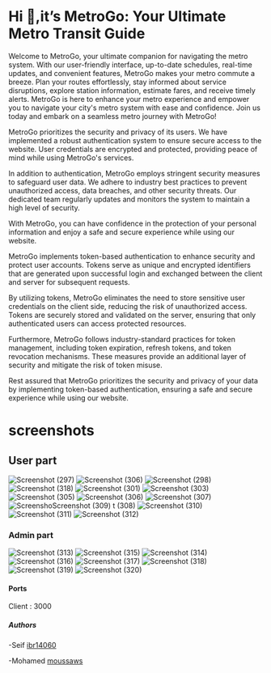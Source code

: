 <h1 align="left">Hi 👋,it’s MetroGo: Your Ultimate Metro Transit Guide</h1>
<p>Welcome to MetroGo, your ultimate companion for navigating the metro system. With our user-friendly interface, up-to-date schedules, real-time updates, and convenient features, MetroGo makes your metro commute a breeze. Plan your routes effortlessly, stay informed about service disruptions, explore station information, estimate fares, and receive timely alerts. MetroGo is here to enhance your metro experience and empower you to navigate your city's metro system with ease and confidence. Join us today and embark on a seamless metro journey with MetroGo!</p>
<p>MetroGo prioritizes the security and privacy of its users. We have implemented a robust authentication system to ensure secure access to the website. User credentials are encrypted and protected, providing peace of mind while using MetroGo's services.

In addition to authentication, MetroGo employs stringent security measures to safeguard user data. We adhere to industry best practices to prevent unauthorized access, data breaches, and other security threats. Our dedicated team regularly updates and monitors the system to maintain a high level of security.

With MetroGo, you can have confidence in the protection of your personal information and enjoy a safe and secure experience while using our website.</p>
<p>MetroGo implements token-based authentication to enhance security and protect user accounts. Tokens serve as unique and encrypted identifiers that are generated upon successful login and exchanged between the client and server for subsequent requests.

By utilizing tokens, MetroGo eliminates the need to store sensitive user credentials on the client side, reducing the risk of unauthorized access. Tokens are securely stored and validated on the server, ensuring that only authenticated users can access protected resources.

Furthermore, MetroGo follows industry-standard practices for token management, including token expiration, refresh tokens, and token revocation mechanisms. These measures provide an additional layer of security and mitigate the risk of token misuse.

Rest assured that MetroGo prioritizes the security and privacy of your data by implementing token-based authentication, ensuring a safe and secure experience while using our website.</p>
<h1>screenshots</h1>
<h2>User part </h2>

![Screenshot (297)](https://github.com/ibr14060/metro-project/assets/104881960/ca1ec989-04b3-4fcf-9151-566bf6ed9d73)
![Screenshot (306)](https://github.com/ibr14060/metro-project/assets/104881960/14e6b6e8-771f-4506-a240-ea8a8518085b)
![Screenshot (298)](https://github.com/ibr14060/metro-project/assets/104881960/3ae5820d-d547-4e81-a540-617993640488)
![Screenshot (318)](https://github.com/ibr14060/metro-project/assets/104881960/9c95d3d3-1fdf-409c-9af3-6cbc151d381c)
![Screenshot (301)](https://github.com/ibr14060/metro-project/assets/104881960/008cf202-78a3-4d90-a18c-e77dd15629ee)
![Screenshot (303)](https://github.com/ibr14060/metro-project/assets/104881960/f88c54fe-dc1e-4f17-a516-4c742aa232d1)
![Screenshot (305)](https://github.com/ibr14060/metro-project/assets/104881960/ffb8fde6-ed11-42f4-b27f-8a09e23fd213)
![Screenshot (306)](https://github.com/ibr14060/metro-project/assets/104881960/c3fcb938-247d-47db-ae8a-75b421d89078)
![Screenshot (307)](https://github.com/ibr14060/metro-project/assets/104881960/652bfcb1-143a-4dc2-8fbf-b9be49af162f)
![Screensho![Screenshot (309)](https://github.com/ibr14060/metro-project/assets/104881960/47f51710-b0d1-457c-a395-28c53d978ea1)
t (308)](https://github.com/ibr14060/metro-project/assets/104881960/a0a68672-7d56-4da9-b8ca-6d3e45aa1937)
![Screenshot (310)](https://github.com/ibr14060/metro-project/assets/104881960/91fe1ef7-bc89-4013-843a-f291dc2d2ce6)
![Screenshot (311)](https://github.com/ibr14060/metro-project/assets/104881960/f9325935-410b-43b1-8038-f43873918dfe)
![Screenshot (312)](https://github.com/ibr14060/metro-project/assets/104881960/f2351e3c-2b8f-4488-a396-3a496e5835c0)
<h3>Admin part </h3>

![Screenshot (313)](https://github.com/ibr14060/metro-project/assets/104881960/8602c3a1-98fc-45e0-b18d-513f53aa0a07)
![Screenshot (315)](https://github.com/ibr14060/metro-project/assets/104881960/ec934d53-c07d-4bf4-ad57-7a2ec6c90240)
![Screenshot (314)](https://github.com/ibr14060/metro-project/assets/104881960/f5435288-f5df-4a78-a1bb-07c259c682cd)
![Screenshot (316)](https://github.com/ibr14060/metro-project/assets/104881960/c9526c79-7436-48f7-af1f-ffbcf54a38a1)
![Screenshot (317)](https://github.com/ibr14060/metro-project/assets/104881960/125e5000-5282-46cf-85cd-3c2dd0ac68b3)
![Screenshot (318)](https://github.com/ibr14060/metro-project/assets/104881960/452edde4-34bf-4228-94bf-3c84c3406e9a)
![Screenshot (319)](https://github.com/ibr14060/metro-project/assets/104881960/f4bbcc34-c6fb-4440-b7af-dbd4de7c8e09)
![Screenshot (320)](https://github.com/ibr14060/metro-project/assets/104881960/539d5728-5c4d-43ae-a167-a7b63114d151)

<h4>Ports</h4>
<p> Client : 3000</p>
<h5>Authors</h5>
-Seif <a href="https://github.com/ibr14060">ibr14060</a> 

-Mohamed <a href="https://github.com/moussaws">moussaws</a> 




